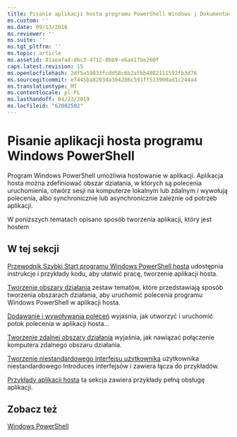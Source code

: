 ```yaml
---
title: Pisanie aplikacji hosta programu PowerShell Windows | Dokumentacja firmy Microsoft
ms.custom: ''
ms.date: 09/13/2016
ms.reviewer: ''
ms.suite: ''
ms.tgt_pltfrm: ''
ms.topic: article
ms.assetid: 81aeafad-dbc3-4712-8bb9-e6a417be260f
caps.latest.revision: 15
ms.openlocfilehash: 2df5a59833fcdd58c6b2afbb4882111592fb3d76
ms.sourcegitcommit: e7445ba8203da304286c591ff513900ad1c244a4
ms.translationtype: MT
ms.contentlocale: pl-PL
ms.lasthandoff: 04/23/2019
ms.locfileid: "62082502"
---
```

# <a name="writing-a-windows-powershell-host-application"></a>Pisanie aplikacji hosta programu Windows PowerShell

Program Windows PowerShell umożliwia hostowanie w aplikacji. Aplikacja hosta można zdefiniować obszar działania, w których są polecenia uruchomienia, otwórz sesji na komputerze lokalnym lub zdalnym i wywołują polecenia, albo synchronicznie lub asynchronicznie zależnie od potrzeb aplikacji.

W poniższych tematach opisano sposób tworzenia aplikacji, który jest hostem

## <a name="in-this-section"></a>W tej sekcji

[Przewodnik Szybki Start programu Windows PowerShell hosta](./windows-powershell-host-quickstart.md) udostępnia instrukcje i przykłady kodu, aby ułatwić pracę, tworzenie aplikacji hosta.

[Tworzenie obszary działania](./creating-runspaces.md) zestaw tematów, które przedstawiają sposób tworzenia obszarach działania, aby uruchomić polecenia programu Windows PowerShell w aplikacji hosta.

[Dodawanie i wywoływania poleceń](./adding-and-invoking-commands.md) wyjaśnia, jak utworzyć i uruchomić potok polecenia w aplikacji hosta...

[Tworzenie zdalnej obszary działania](./creating-remote-runspaces.md) wyjaśnia, jak nawiązać połączenie komputera zdalnego obszaru działania.

[Tworzenie niestandardowego interfejsu użytkownika](./creating-a-custom-user-interface.md) użytkownika niestandardowego Introduces interfejsów i zawiera łącza do przykładów.

[Przykłady aplikacji hosta](./host-application-samples.md) ta sekcja zawiera przykłady pełną obsługę aplikacji.

## <a name="see-also"></a>Zobacz też

[Windows PowerShell](http://msdn.microsoft.com/en-us/b41a2af3-aec1-402d-8e18-c2c26be461ff)